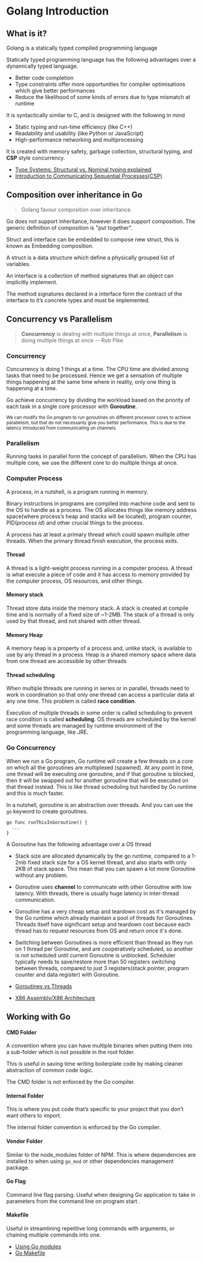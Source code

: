 # Golang Introduction

## What is it?
Golang is a statically typed compiled programming language 

Statically typed programming language has the following advantages over a dynamically typed language.
* Better code completion
* Type constraints offer more opportunities for compiler optimisations which give better performances
* Reduce the likelihood of some kinds of errors due to type mismatch at runtime

It is syntactically similar to C, and is designed with the following in mind
* Static typing and run-time efficiency (like C++)
* Readability and usability (like Python or JavaScript)
* High-performance networking and multiprocessing

It is created with memory safety,  garbage collection,  structural typing, and **CSP** style concurrency.

- [Type Systems: Structural vs. Nominal typing explained](https://medium.com/@thejameskyle/type-systems-structural-vs-nominal-typing-explained-56511dd969f4)
- [Introduction to Communicating Sequential Processes(CSP)](https://www.youtube.com/watch?v=G9ePu0Nh2BQ)

## Composition over inheritance in Go
> Golang favour composition over inheritance.

Go does not support inheritance, however it does support composition. The generic definition of composition is "put together".

Struct and interface can be embedded to compose new struct, this is known as Embedding composition.

A struct is a data structure which define a physically grouped list of variables.

An interface is a collection of method signatures that an object can implicitly implement.

The method signatures declared in a interface form the contract of the interface to it’s concrete types and must be implemented.


## Concurrency vs Parallelism

> **Concurrency** is dealing with multiple things at once, 
> **Parallelism** is doing multiple things at once
> -- Rob Pike

### Concurrency

Concurrency is doing 1 things at a time. The CPU time are divided among tasks that need to be processed. Hence we get a sensation of multiple things happening at the same time where in reality, only one thing is happening at a time. 

Go achieve concurrency by dividing the workload based on the priority of each task in a single core processor with **Goroutine**.

<small>We can modify the Go program to run goroutines on different processor cores to achieve parallelism, but that do not necessarily give you better performance. This is due to the latency introduced from communicating on channels.</small>


### Parallelism

Running tasks in parallel form the concept of parallelism. When the CPU has multiple core, we use the different core to do multiple things at once.


### Computer Process
A process, in a nutshell, is a program running in memory.

Binary instructions in programs are compiled into machine code and sent to the OS to handle as a process. The OS allocates things like memory address space(where process’s heap and stacks will be located), program counter, PID(*process id*) and other crucial things to the process.

A process has at least a primary thread which could spawn multiple other threads. When the primary thread finish execution, the process exits.

 #### Thread
A thread is a light-weight process running in a computer process. A thread is what execute a piece of code and it has access to memory provided by the computer process, OS resources, and other things.

#### Memory stack
Thread store data inside the memory stack. A stack is created at compile time and is normally of a fixed size of ~1-2MB. The stack of a thread is only used by that thread, and not shared with other thread.

#### Memory Heap
A memory heap is a property of a process and, unlike stack, is available to use by any thread in a process. Heap is a shared memory space where data from one thread are accessible by other threads

#### Thread scheduling
When multiple threads are running in series or in parallel, threads need to work in coordination so that only one thread can access a particular data at any one time. This problem is called **race condition**.

Execution of multiple threads in some order is called scheduling to prevent race condition is called **scheduling**. OS threads are scheduled by the kernel and some threads are managed by runtime environment of the programming language, like JRE.

### Go Concurrency

When we run a Go program, Go runtime will create a few threads on a core on which all the goroutines are multiplexed (spawned). At any point in time, one thread will be executing one goroutine, and if that goroutine is blocked, then it will be swapped out for another goroutine that will be executed on that thread instead. This is like thread scheduling but handled by Go runtime and this is much faster.

In a nutshell, goroutine is an abstraction over threads. And you can use the `go` keyword to create goroutines.

```
go func runThisInGoroutine() {
  ...
}
```

A Goroutine has the following advantage over a OS thread

- Stack size are allocated dynamically by the go runtime, compared to a 1-2mb fixed stack size for a OS kernel thread, and also starts with only 2KB of stack space. This mean that you can spawn a lot more Goroutine without any problem.

- Goroutine uses **channel** to communicate with other Goroutine with low latency. With threads, there is usually huge latency in inter-thread communication.

- Goroutine has a very cheap setup and teardown cost as it's managed by the Go runtime which already maintain a pool of threads for Goroutines. Threads itself have significant setup and teardown cost because each thread has to request resources from OS and return once it's done.

- Switching between Goroutines is more efficient than thread as they run on 1 thread per Goroutine, and are cooperatively scheduled, so another is not scheduled until current Goroutine is unblocked. Scheduler typically needs to save/restore more than 50 registers switching between threads, compared to just 3 registers(stack pointer, program counter and data register) with Goroutine.


- [Goroutines vs Threads](http://tleyden.github.io/blog/2014/10/30/goroutines-vs-threads/)
- [X86 Assembly/X86 Architecture](https://en.wikibooks.org/wiki/X86_Assembly/X86_Architecture)


## Working with Go

#### CMD Folder
A convention where you can have multiple binaries when putting them into a sub-folder which is not possible in the root folder.

This is useful in saving time writing boilerplate code by making cleaner abstraction of common code logic.

The CMD folder is not enforced by the Go compiler.  
  
#### Internal Folder  
This is where you put code that’s specific to your project that you don’t want others to import.

The internal folder convention is enforced by the Go compiler.

#### Vendor Folder  
Similar to the node_modules folder of NPM. This is where dependencies are installed to when using `go_mod` or other dependencies management package.
  
#### Go Flag
Command line flag parsing. Useful when designing Go application to take in parameters from the command line on program start .

#### Makefile  
Useful in streamlining repetitive long commands with arguments, or chaining multiple commands into one.

- [Using Go modules](https://blog.golang.org/using-go-modules)
- [Go Makefile](https://sohlich.github.io/post/go_makefile/)
